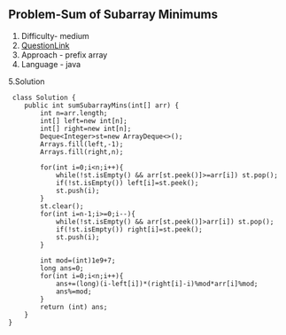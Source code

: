 ## Problem-Sum of Subarray Minimums
1. Difficulty- medium
2. [QuestionLink](https://leetcode.com/problems/sum-of-subarray-minimums/description/)
3. Approach -  prefix array
4. Language - java


5.Solution
 
     class Solution {
        public int sumSubarrayMins(int[] arr) {
            int n=arr.length;
            int[] left=new int[n];
            int[] right=new int[n];
            Deque<Integer>st=new ArrayDeque<>();
            Arrays.fill(left,-1);
            Arrays.fill(right,n);    
    
            for(int i=0;i<n;i++){
                while(!st.isEmpty() && arr[st.peek()]>=arr[i]) st.pop();
                if(!st.isEmpty()) left[i]=st.peek();
                st.push(i);
            }
            st.clear();
            for(int i=n-1;i>=0;i--){
                while(!st.isEmpty() && arr[st.peek()]>arr[i]) st.pop();
                if(!st.isEmpty()) right[i]=st.peek();
                st.push(i);
            }
    
            int mod=(int)1e9+7;
            long ans=0;
            for(int i=0;i<n;i++){
                ans+=(long)(i-left[i])*(right[i]-i)%mod*arr[i]%mod;
                ans%=mod;
            }
            return (int) ans;
        }
    }
